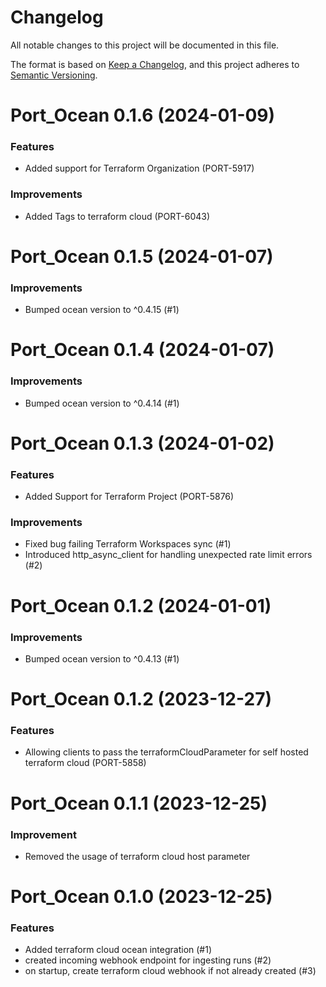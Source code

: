 # Changelog

All notable changes to this project will be documented in this file.

The format is based on [Keep a Changelog](https://keepachangelog.com/en/1.0.0/),
and this project adheres to [Semantic Versioning](https://semver.org/spec/v2.0.0.html).

<!-- towncrier release notes start -->

# Port_Ocean 0.1.6 (2024-01-09)

### Features

- Added support for Terraform Organization (PORT-5917)

### Improvements

- Added Tags to terraform cloud (PORT-6043)


# Port_Ocean 0.1.5 (2024-01-07)

### Improvements

- Bumped ocean version to ^0.4.15 (#1)


# Port_Ocean 0.1.4 (2024-01-07)

### Improvements

- Bumped ocean version to ^0.4.14 (#1)


# Port_Ocean 0.1.3 (2024-01-02)

### Features

- Added Support for Terraform Project (PORT-5876)

### Improvements

- Fixed bug failing Terraform Workspaces sync (#1)
- Introduced http_async_client for handling unexpected rate limit errors (#2)

# Port_Ocean 0.1.2 (2024-01-01)

### Improvements

- Bumped ocean version to ^0.4.13 (#1)

# Port_Ocean 0.1.2 (2023-12-27)

### Features

- Allowing clients to pass the terraformCloudParameter for self hosted terraform cloud (PORT-5858)


# Port_Ocean 0.1.1 (2023-12-25)

### Improvement

- Removed the usage of terraform cloud host parameter

# Port_Ocean 0.1.0 (2023-12-25)

### Features

- Added terraform cloud ocean integration  (#1)
- created incoming webhook endpoint for ingesting runs (#2)
- on startup, create terraform cloud webhook if not already created (#3)